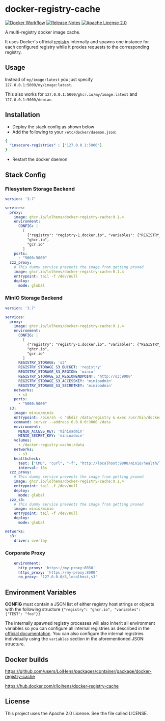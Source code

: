 # docker-registry-cache
[![Docker Workflow](https://github.com/LolHens/docker-registry-cache/workflows/Docker/badge.svg)](https://github.com/LolHens/docker-registry-cache/actions?query=workflow%3ADocker)
[![Release Notes](https://img.shields.io/github/release/LolHens/docker-registry-cache.svg?maxAge=3600)](https://github.com/LolHens/docker-registry-cache/releases/latest)
[![Apache License 2.0](https://img.shields.io/github/license/LolHens/docker-registry-cache.svg?maxAge=3600)](https://www.apache.org/licenses/LICENSE-2.0)

A multi-registry docker image cache.

It uses Docker's official [registry](https://docs.docker.com/registry/) internally and spawns one instance for each configured registry while it proxies requests to the corresponding registry.

## Usage
Instead of `my/image:latest` you just specify `127.0.0.1:5000/my/image:latest`.

This also works for `127.0.0.1:5000/ghcr.io/my/image:latest` and `127.0.0.1:5000/debian`.

## Installation
- Deploy the stack config as shown below
- Add the following to your `/etc/docker/daemon.json`:
```yml
{
  "insecure-registries" : ["127.0.0.1:5000"]
}
```
- Restart the docker daemon

## Stack Config
### Filesystem Storage Backend
```yml
version: '3.7'

services:
  proxy:
    image: ghcr.io/lolhens/docker-registry-cache:0.1.4
    environment:
      CONFIG: |
        [
          {"registry": "registry-1.docker.io", "variables": {"REGISTRY_PROXY_USERNAME": "my_dockerhub_id", "REGISTRY_PROXY_PASSWORD": "my_dockerhub_token"}},
          "ghcr.io",
          "gcr.io"
        ]
    ports:
      - "5000:5000"
  zzz_proxy:
    # This dummy service prevents the image from getting pruned
    image: ghcr.io/lolhens/docker-registry-cache:0.1.4
    entrypoint: tail -f /dev/null
    deploy:
      mode: global
```

### MinIO Storage Backend
```yml
version: '3.7'

services:
  proxy:
    image: ghcr.io/lolhens/docker-registry-cache:0.1.4
    environment:
      CONFIG: |
        [
          {"registry": "registry-1.docker.io", "variables": {"REGISTRY_PROXY_USERNAME": "my_dockerhub_id", "REGISTRY_PROXY_PASSWORD": "my_dockerhub_token"}},
          "ghcr.io",
          "gcr.io"
        ]
      REGISTRY_STORAGE: 's3'
      REGISTRY_STORAGE_S3_BUCKET: 'registry'
      REGISTRY_STORAGE_S3_REGION: 'minio'
      REGISTRY_STORAGE_S3_REGIONENDPOINT: 'http://s3:9000'
      REGISTRY_STORAGE_S3_ACCESSKEY: 'minioadmin'
      REGISTRY_STORAGE_S3_SECRETKEY: 'minioadmin'
    networks:
      - s3
    ports:
      - "5000:5000"
  s3:
    image: minio/minio
    entrypoint: /bin/sh -c 'mkdir /data/registry & exec /usr/bin/docker-entrypoint.sh "$$@"' --
    command: server --address 0.0.0.0:9000 /data
    environment:
      MINIO_ACCESS_KEY: 'minioadmin'
      MINIO_SECRET_KEY: 'minioadmin'
    volumes:
      - /docker-registry-cache:/data
    networks:
      - s3
    healthcheck:
      test: ["CMD", "curl", "-f", "http://localhost:9000/minio/health/live"]
      interval: 15s
  zzz_proxy:
    # This dummy service prevents the image from getting pruned
    image: ghcr.io/lolhens/docker-registry-cache:0.1.4
    entrypoint: tail -f /dev/null
    deploy:
      mode: global
  zzz_s3:
    # This dummy service prevents the image from getting pruned
    image: minio/minio
    entrypoint: tail -f /dev/null
    deploy:
      mode: global

networks:
  s3:
    driver: overlay
```

### Corporate Proxy
```yml
    environment:
      http_proxy: 'https://my-proxy:8080'
      https_proxy: 'https://my-proxy:8080'
      no_proxy: '127.0.0.0/8,localhost,s3'
```

## Environment Variables
**CONFIG** must contain a JSON list of either registry host strings or objects with the following structure `{"registry": "ghcr.io", "variables": {"TEST": "foo"}}`

The internally spawned registry processes will also inherit all environment variables so you can configure all internal registries as described in the [official documentation](https://docs.docker.com/registry/configuration/).
You can also configure the internal registries individually using the `variables` section in the aforementioned JSON structure.

## Docker builds
https://github.com/users/LolHens/packages/container/package/docker-registry-cache

https://hub.docker.com/r/lolhens/docker-registry-cache

## License
This project uses the Apache 2.0 License. See the file called LICENSE.
